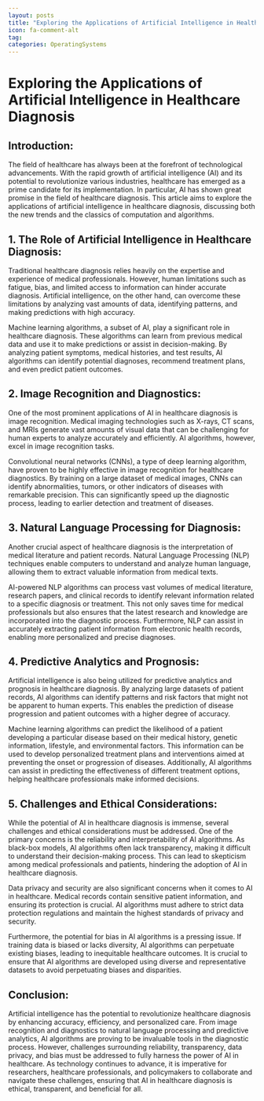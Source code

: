 ```yaml
---
layout: posts
title: "Exploring the Applications of Artificial Intelligence in Healthcare Diagnosis"
icon: fa-comment-alt
tag:      
categories: OperatingSystems
---
```



# Exploring the Applications of Artificial Intelligence in Healthcare Diagnosis

## Introduction:

The field of healthcare has always been at the forefront of technological advancements. With the rapid growth of artificial intelligence (AI) and its potential to revolutionize various industries, healthcare has emerged as a prime candidate for its implementation. In particular, AI has shown great promise in the field of healthcare diagnosis. This article aims to explore the applications of artificial intelligence in healthcare diagnosis, discussing both the new trends and the classics of computation and algorithms.

## 1. The Role of Artificial Intelligence in Healthcare Diagnosis:

Traditional healthcare diagnosis relies heavily on the expertise and experience of medical professionals. However, human limitations such as fatigue, bias, and limited access to information can hinder accurate diagnosis. Artificial intelligence, on the other hand, can overcome these limitations by analyzing vast amounts of data, identifying patterns, and making predictions with high accuracy.

Machine learning algorithms, a subset of AI, play a significant role in healthcare diagnosis. These algorithms can learn from previous medical data and use it to make predictions or assist in decision-making. By analyzing patient symptoms, medical histories, and test results, AI algorithms can identify potential diagnoses, recommend treatment plans, and even predict patient outcomes.

## 2. Image Recognition and Diagnostics:

One of the most prominent applications of AI in healthcare diagnosis is image recognition. Medical imaging technologies such as X-rays, CT scans, and MRIs generate vast amounts of visual data that can be challenging for human experts to analyze accurately and efficiently. AI algorithms, however, excel in image recognition tasks.

Convolutional neural networks (CNNs), a type of deep learning algorithm, have proven to be highly effective in image recognition for healthcare diagnostics. By training on a large dataset of medical images, CNNs can identify abnormalities, tumors, or other indicators of diseases with remarkable precision. This can significantly speed up the diagnostic process, leading to earlier detection and treatment of diseases.

## 3. Natural Language Processing for Diagnosis:

Another crucial aspect of healthcare diagnosis is the interpretation of medical literature and patient records. Natural Language Processing (NLP) techniques enable computers to understand and analyze human language, allowing them to extract valuable information from medical texts.

AI-powered NLP algorithms can process vast volumes of medical literature, research papers, and clinical records to identify relevant information related to a specific diagnosis or treatment. This not only saves time for medical professionals but also ensures that the latest research and knowledge are incorporated into the diagnostic process. Furthermore, NLP can assist in accurately extracting patient information from electronic health records, enabling more personalized and precise diagnoses.

## 4. Predictive Analytics and Prognosis:

Artificial intelligence is also being utilized for predictive analytics and prognosis in healthcare diagnosis. By analyzing large datasets of patient records, AI algorithms can identify patterns and risk factors that might not be apparent to human experts. This enables the prediction of disease progression and patient outcomes with a higher degree of accuracy.

Machine learning algorithms can predict the likelihood of a patient developing a particular disease based on their medical history, genetic information, lifestyle, and environmental factors. This information can be used to develop personalized treatment plans and interventions aimed at preventing the onset or progression of diseases. Additionally, AI algorithms can assist in predicting the effectiveness of different treatment options, helping healthcare professionals make informed decisions.

## 5. Challenges and Ethical Considerations:

While the potential of AI in healthcare diagnosis is immense, several challenges and ethical considerations must be addressed. One of the primary concerns is the reliability and interpretability of AI algorithms. As black-box models, AI algorithms often lack transparency, making it difficult to understand their decision-making process. This can lead to skepticism among medical professionals and patients, hindering the adoption of AI in healthcare diagnosis.

Data privacy and security are also significant concerns when it comes to AI in healthcare. Medical records contain sensitive patient information, and ensuring its protection is crucial. AI algorithms must adhere to strict data protection regulations and maintain the highest standards of privacy and security.

Furthermore, the potential for bias in AI algorithms is a pressing issue. If training data is biased or lacks diversity, AI algorithms can perpetuate existing biases, leading to inequitable healthcare outcomes. It is crucial to ensure that AI algorithms are developed using diverse and representative datasets to avoid perpetuating biases and disparities.

## Conclusion:

Artificial intelligence has the potential to revolutionize healthcare diagnosis by enhancing accuracy, efficiency, and personalized care. From image recognition and diagnostics to natural language processing and predictive analytics, AI algorithms are proving to be invaluable tools in the diagnostic process. However, challenges surrounding reliability, transparency, data privacy, and bias must be addressed to fully harness the power of AI in healthcare. As technology continues to advance, it is imperative for researchers, healthcare professionals, and policymakers to collaborate and navigate these challenges, ensuring that AI in healthcare diagnosis is ethical, transparent, and beneficial for all.